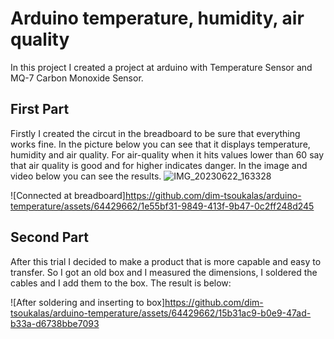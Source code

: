 # Arduino temperature, humidity, air quality
In this project I created a project at arduino with Temperature Sensor and MQ-7 Carbon Monoxide Sensor.

## First Part
Firstly I created the circut in the breadboard to be sure that everything works fine. In the picture below you can see that it displays temperature, humidity and air quality. For air-quality when it hits values lower than 60 say that air quality is good and for higher indicates danger.
In the image and video below you can see the results.
![IMG_20230622_163328](https://github.com/dim-tsoukalas/arduino-temperature/assets/64429662/35adf297-a7bc-41ca-a731-bfd7a98e2d15)


![Connected at breadboard]https://github.com/dim-tsoukalas/arduino-temperature/assets/64429662/1e55bf31-9849-413f-9b47-0c2ff248d245

## Second Part
After this trial I decided to make a product that is more capable and easy to transfer. So I got an old box and I measured the dimensions, I soldered the cables and I add them to the box. 
The result is below:

![After soldering and inserting to box]https://github.com/dim-tsoukalas/arduino-temperature/assets/64429662/15b31ac9-b0e9-47ad-b33a-d6738bbe7093


